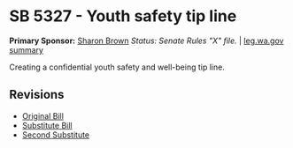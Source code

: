 # SB 5327 - Youth safety tip line
**Primary Sponsor:** [Sharon Brown](/person/leg/sharon.brown.md)
*Status: Senate Rules "X" file.* | [leg.wa.gov summary](https://app.leg.wa.gov/billsummary?BillNumber=5327&Year=2021)

Creating a confidential youth safety and well-being tip line.

## Revisions
* [Original Bill](1/)
* [Substitute Bill](S/)
* [Second Substitute](S2/)